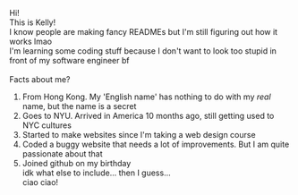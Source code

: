 Hi! <br>
This is Kelly! <br>
I know people are making fancy READMEs but I'm still figuring out how it works lmao <br>
I'm learning some coding stuff because I don't want to look too stupid in front of my software engineer bf
<br><br>
Facts about me? <br>
1. From Hong Kong. My 'English name' has nothing to do with my <i>real</i> name, but the name is a secret <br>
2. Goes to NYU. Arrived in America 10 months ago, still getting used to NYC cultures <br>
3. Started to make websites since I'm taking a web design course <br>
4. Coded a buggy website that needs a lot of improvements. But I am quite passionate about that
5. Joined github on my birthday <br>
idk what else to include... then I guess... <br>
ciao ciao!
